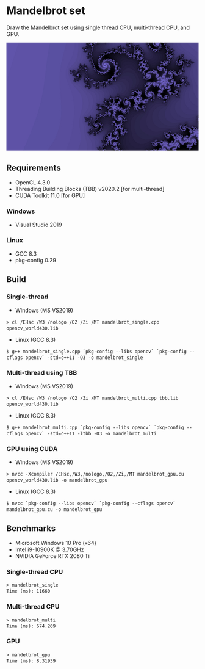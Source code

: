 # Mandelbrot set
Draw the Mandelbrot set using single thread CPU, multi-thread CPU, and GPU.

![Mandelbrot set](mandelbrot.jpg "Mandelbrot set")

## Requirements
* OpenCL 4.3.0
* Threading Building Blocks (TBB) v2020.2 [for multi-thread]
* CUDA Toolkit 11.0 [for GPU]

### Windows
* Visual Studio 2019

### Linux
* GCC 8.3
* pkg-config 0.29

## Build

### Single-thread
* Windows (MS VS2019)
```
> cl /EHsc /W3 /nologo /O2 /Zi /MT mandelbrot_single.cpp opencv_world430.lib
```

* Linux (GCC 8.3)
```
$ g++ mandelbrot_single.cpp `pkg-config --libs opencv` `pkg-config --cflags opencv` -std=c++11 -O3 -o mandelbrot_single
```

### Multi-thread using TBB
* Windows (MS VS2019)
```
> cl /EHsc /W3 /nologo /O2 /Zi /MT mandelbrot_multi.cpp tbb.lib opencv_world430.lib
```

* Linux (GCC 8.3)
```
$ g++ mandelbrot_multi.cpp `pkg-config --libs opencv` `pkg-config --cflags opencv` -std=c++11 -ltbb -O3 -o mandelbrot_multi
```

### GPU using CUDA
* Windows (MS VS2019)
```
> nvcc -Xcompiler /EHsc,/W3,/nologo,/O2,/Zi,/MT mandelbrot_gpu.cu opencv_world430.lib -o mandelbrot_gpu
```

* Linux (GCC 8.3)
```
$ nvcc `pkg-config --libs opencv` `pkg-config --cflags opencv` mandelbrot_gpu.cu -o mandelbrot_gpu
```

## Benchmarks
* Microsoft Windows 10 Pro (x64)
* Intel i9-10900K @ 3.70GHz
* NVIDIA GeForce RTX 2080 Ti

### Single-thread CPU
```
> mandelbrot_single
Time (ms): 11660
```
### Multi-thread CPU
```
> mandelbrot_multi
Time (ms): 674.269
```
### GPU
```
> mandelbrot_gpu
Time (ms): 8.31939
```
